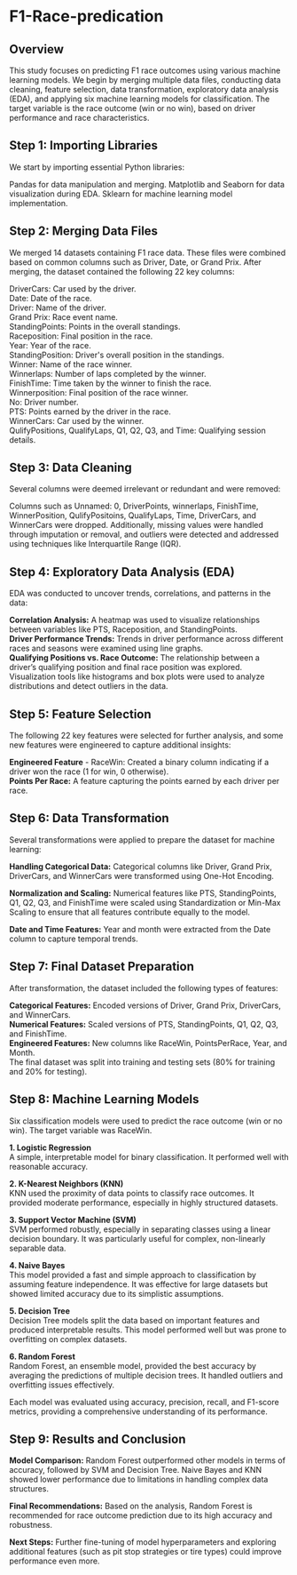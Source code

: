 # F1-Race-predication

## Overview
This study focuses on predicting F1 race outcomes using various machine learning models. We begin by merging multiple data files, conducting data cleaning, feature selection, data transformation, exploratory data analysis (EDA), and applying six machine learning models for classification. The target variable is the race outcome (win or no win), based on driver performance and race characteristics.

## Step 1: Importing Libraries
We start by importing essential Python libraries:

Pandas for data manipulation and merging.
Matplotlib and Seaborn for data visualization during EDA.
Sklearn for machine learning model implementation.

## Step 2: Merging Data Files
We merged 14 datasets containing F1 race data. These files were combined based on common columns such as Driver, Date, or Grand Prix. After merging, the dataset contained the following 22 key columns:

DriverCars: Car used by the driver.  
Date: Date of the race.  
Driver: Name of the driver.  
Grand Prix: Race event name.    
StandingPoints: Points in the overall standings.  
Raceposition: Final position in the race.  
Year: Year of the race.  
StandingPosition: Driver's overall position in the standings.  
Winner: Name of the race winner.  
Winnerlaps: Number of laps completed by the winner.  
FinishTime: Time taken by the winner to finish the race.  
Winnerposition: Final position of the race winner.  
No: Driver number.  
PTS: Points earned by the driver in the race.  
WinnerCars: Car used by the winner.  
QulifyPositions, QualifyLaps, Q1, Q2, Q3, and Time: Qualifying session details.  

## Step 3: Data Cleaning
Several columns were deemed irrelevant or redundant and were removed:

Columns such as Unnamed: 0, DriverPoints, winnerlaps, FinishTime, WinnerPosition, QulifyPositoins, QualifyLaps, Time, DriverCars, and WinnerCars were dropped.
Additionally, missing values were handled through imputation or removal, and outliers were detected and addressed using techniques like Interquartile Range (IQR).

## Step 4: Exploratory Data Analysis (EDA)
EDA was conducted to uncover trends, correlations, and patterns in the data:

**Correlation Analysis:** A heatmap was used to visualize relationships between variables like PTS, Raceposition, and StandingPoints.  
**Driver Performance Trends:** Trends in driver performance across different races and seasons were examined using line graphs.  
**Qualifying Positions vs. Race Outcome:** The relationship between a driver’s qualifying position and final race position was explored.
Visualization tools like histograms and box plots were used to analyze distributions and detect outliers in the data.

## Step 5: Feature Selection
The following 22 key features were selected for further analysis, and some new features were engineered to capture additional insights:

**Engineered Feature** - RaceWin: Created a binary column indicating if a driver won the race (1 for win, 0 otherwise).  
**Points Per Race:** A feature capturing the points earned by each driver per race.  

## Step 6: Data Transformation
Several transformations were applied to prepare the dataset for machine learning:

**Handling Categorical Data:** Categorical columns like Driver, Grand Prix, DriverCars, and WinnerCars were transformed using One-Hot Encoding.  

**Normalization and Scaling:** Numerical features like PTS, StandingPoints, Q1, Q2, Q3, and FinishTime were scaled using Standardization or Min-Max Scaling to ensure that all features contribute equally to the model.

**Date and Time Features:** Year and month were extracted from the Date column to capture temporal trends.

## Step 7: Final Dataset Preparation
After transformation, the dataset included the following types of features:

**Categorical Features:** Encoded versions of Driver, Grand Prix, DriverCars, and WinnerCars.  
**Numerical Features:** Scaled versions of PTS, StandingPoints, Q1, Q2, Q3, and FinishTime.  
**Engineered Features:** New columns like RaceWin, PointsPerRace, Year, and Month.  
The final dataset was split into training and testing sets (80% for training and 20% for testing).

## Step 8: Machine Learning Models
Six classification models were used to predict the race outcome (win or no win). The target variable was RaceWin.

**1. Logistic Regression**  
A simple, interpretable model for binary classification. It performed well with reasonable accuracy.

**2. K-Nearest Neighbors (KNN)**  
KNN used the proximity of data points to classify race outcomes. It provided moderate performance, especially in highly structured datasets.

**3. Support Vector Machine (SVM)**  
SVM performed robustly, especially in separating classes using a linear decision boundary. It was particularly useful for complex, non-linearly separable data.

**4. Naive Bayes**  
This model provided a fast and simple approach to classification by assuming feature independence. It was effective for large datasets but showed limited accuracy due to its simplistic assumptions.

**5. Decision Tree**  
Decision Tree models split the data based on important features and produced interpretable results. This model performed well but was prone to overfitting on complex datasets.

**6. Random Forest**  
Random Forest, an ensemble model, provided the best accuracy by averaging the predictions of multiple decision trees. It handled outliers and overfitting issues effectively.

Each model was evaluated using accuracy, precision, recall, and F1-score metrics, providing a comprehensive understanding of its performance.

## Step 9: Results and Conclusion
**Model Comparison:** Random Forest outperformed other models in terms of accuracy, followed by SVM and Decision Tree. Naive Bayes and KNN showed lower performance due to limitations in handling complex data structures.  

**Final Recommendations:** Based on the analysis, Random Forest is recommended for race outcome prediction due to its high accuracy and robustness.  

**Next Steps:** Further fine-tuning of model hyperparameters and exploring additional features (such as pit stop strategies or tire types) could improve performance even more.  
